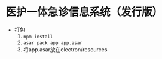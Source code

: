 # 医护一体急诊信息系统（发行版）

- 打包
    1. `npm install`
    2. `asar pack app app.asar`
    3. 将app.asar放在electron/resources
